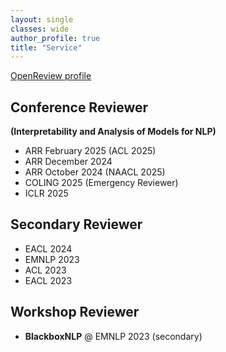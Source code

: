 ```yaml
---
layout: single
classes: wide
author_profile: true
title: "Service"
---
```


[OpenReview profile](https://openreview.net/profile?id=~Qianli_Wang1)  



## Conference Reviewer
**(Interpretability and Analysis of Models for NLP)**
- ARR February 2025 (ACL 2025)
- ARR December 2024
- ARR October 2024 (NAACL 2025)
- COLING 2025 (Emergency Reviewer)
- ICLR 2025


## Secondary Reviewer
- EACL 2024
- EMNLP 2023
- ACL 2023
- EACL 2023

## Workshop Reviewer
- **BlackboxNLP** @ EMNLP 2023 (secondary)  

